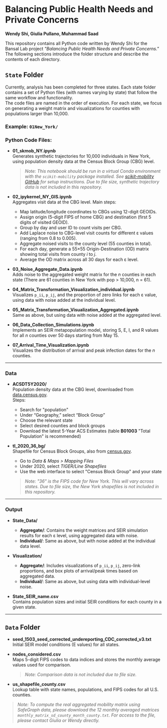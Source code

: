 # Balancing Public Health Needs and Private Concerns  
**Wendy Shi, Giulia Pullano, Muhammad Saad**

This repository contains all Python code written by Wendy Shi for the Bansal Lab project *"Balancing Public Health Needs and Private Concerns."* The following sections introduce the folder structure and describe the contents of each directory.

## `State` Folder  
Currently, analysis has been completed for three states. Each state folder contains a set of Python files (with names varying by state) that follow the same workflow and functionality.  
The code files are named in the order of execution. For each state, we focus on generating a weight matrix and visualizations for counties with populations larger than 10,000.

### Example: `01New_York/`

### Python Code Files:
- **01_skmob_NY.ipynb**  
  Generates synthetic trajectories for 10,000 individuals in New York, using population density data at the Census Block Group (CBG) level.  
  > *Note: This notebook should be run in a virtual Conda environment with the `scikit-mobility` package installed. See [scikit-mobility GitHub](https://github.com/scikit-mobility/scikit-mobility) for setup instructions. Due to file size, synthetic trajectory data is not included in this repository.*

- **02_ipykernel_NY_GIS.ipynb**  
  Aggregates visit data at the CBG level. Main steps:
  - Map latitude/longitude coordinates to CBGs using 12-digit GEOIDs.
  - Assign origin (5-digit FIPS of home CBG) and destination (first 5 digits of visited GEOID).
  - Group by day and user ID to count visits per CBG.
  - Add Laplace noise to CBG-level visit counts for different ε values (ranging from 0.8 to 0.005).
  - Aggregate noised visits to the county level (55 counties in total).
  - For each day, generate a 55×55 Origin-Destination (OD) matrix showing total visits from county *i* to *j*.
  - Average the OD matrix across all 30 days for each ε level.

- **03_Noise_Aggregate_Data.ipynb**  
  Adds noise to the aggregated weight matrix for the *n* counties in each state (There are 61 counties in New York with pop > 10,000, n = 61).

- **04_Matrix_Transformation_Visualization_individual.ipynb**  
  Visualizes `p_ii`, `p_ij`, and the proportion of zero links for each ε value, using data with noise added at the individual level.

- **05_Matrix_Transformation_Visualization_Aggregated.ipynb**  
  Same as above, but using data with noise added at the aggregated level.

- **06_Data_Collection_Simulations.ipynb**  
  Implements an SEIR metapopulation model, storing S, E, I, and R values for all *n* counties over 50 days starting from May 15.

- **07_Arrival_Time_Visualization.ipynb**  
  Visualizes the distribution of arrival and peak infection dates for the *n* counties.

---

### Data

- **ACSDT5Y2020/**  
  Population density data at the CBG level, downloaded from [data.census.gov](https://data.census.gov/).  
  Steps:
  - Search for "population"
  - Under “Geography,” select “Block Group”
  - Choose the relevant state
  - Select desired counties and block groups
  - Download the latest 5-Year ACS Estimates (table **B01003** "Total Population" is recommended)

- **tl_2020_36_bg/**  
  Shapefile for Census Block Groups, also from [census.gov](https://www.census.gov).  
  - Go to *Data & Maps > Mapping Files*
  - Under 2020, select *TIGER/Line Shapefiles*
  - Use the web interface to select "Census Block Group" and your state  
  > *Note: "36" is the FIPS code for New York. This will vary across states. Due to file size, the New York shapefiles is not included in this repository.*

---

### Output

- **State_Data/**
  - **Aggregate/**: Contains the weight matrices and SEIR simulation results for each ε level, using aggregated data with noise.
  - **Individual/**: Same as above, but with noise added at the individual data level.

- **Visualization/**
  - **Aggregate/**: Includes visualizations of `p_ii`, `p_ij`, zero-link proportions, and box plots of arrival/peak times based on aggregated data.
  - **Individual/**: Same as above, but using data with individual-level noise.

- **State_SEIR_name.csv**  
  Contains population sizes and initial SEIR conditions for each county in a given state.

---

## `Data` Folder

- **seed_1503_seed_corrected_undereporting_CDC_corrected_v3.txt**  
  Initial SEIR model conditions (E values) for all states.

- **nodes_considered.csv**  
  Maps 5-digit FIPS codes to data indices and stores the monthly average values used for comparison.  
  > *Note: Comparison data is not included due to file size.*

- **us_shapefile_county.csv**  
  Lookup table with state names, populations, and FIPS codes for all U.S. counties.

> *Note: To compute the real aggregated mobility matrix using SafeGraph data, please download the 12 monthly averaged matrices `monthly_matrix_sd_county_month_county.txt`.
For access to the file, please contact Giulia or Wendy directly.*

